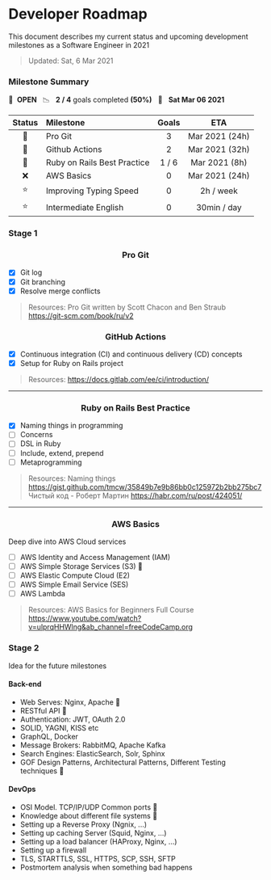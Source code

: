 # Developer Roadmap

This document describes my current status and upcoming development milestones as a Software Engineer in 2021

> Updated: Sat, 6 Mar 2021

### Milestone Summary

🚀 &nbsp;**OPEN** &nbsp;&nbsp;📉 &nbsp;&nbsp;**2 / 4** goals completed **(50%)** &nbsp;&nbsp;📅 &nbsp;&nbsp;**Sat Mar 06 2021**

| Status | Milestone | Goals | ETA |
| :---: | :--- | :---: | :---: |
| 🚀 | Pro Git | 3 | Mar 2021 (24h) |
| 🚀 | Github Actions | 2 | Mar 2021 (32h) |
| 🚧 | Ruby on Rails Best Practice | 1 / 6 | Mar 2021 (8h) |
| ❌ | AWS Basics | 0 | Mar 2021 (24h) |
| ⭐ | Improving Typing Speed  | 0 | 2h / week |
| ⭐ | Intermediate English | 0 | 30min / day |

### Stage 1

<h3 align="center"><strong>Pro Git</strong></h3>

- [x] Git log
- [x] Git branching
- [x] Resolve merge conflicts

> Resources:
> Pro Git written by Scott Chacon and Ben Straub <https://git-scm.com/book/ru/v2>

<h3 align="center"><strong>GitHub Actions</strong></h3>

- [x] Continuous integration (CI) and continuous delivery (CD) concepts
- [x] Setup for Ruby on Rails project

> Resources:
> <https://docs.gitlab.com/ee/ci/introduction/>

---

<h3 align="center"><strong>Ruby on Rails Best Practice</strong></h3>

- [x] Naming things in programming
- [ ] Concerns
- [ ] DSL in Ruby
- [ ] Include, extend, prepend
- [ ] Metaprogramming

> Resources:
> Naming things <https://gist.github.com/tmcw/35849b7e9b86bb0c125972b2bb275bc7>
> Чиcтый код - Роберт Мартин <https://habr.com/ru/post/424051/>

---

<h3 align="center"><strong>AWS Basics</strong></h3>

Deep dive into AWS Cloud services

- [ ] AWS Identity and Access Management (IAM)
- [ ] AWS Simple Storage Services (S3) 💖
- [ ] AWS Elastic Compute Cloud (E2)
- [ ] AWS Simple Email Service (SES)
- [ ] AWS Lambda

> Resources:
> AWS Basics for Beginners Full Course <https://www.youtube.com/watch?v=ulprqHHWlng&ab_channel=freeCodeCamp.org>

### Stage 2

Idea for the future milestones

#### Back-end

- Web Serves: Nginx, Apache 💖
- RESTful API 💖
- Authentication: JWT, OAuth 2.0
- SOLID, YAGNI, KISS etc
- GraphQL, Docker
- Message Brokers: RabbitMQ, Apache Kafka
- Search Engines: ElasticSearch, Solr, Sphinx
- GOF Design Patterns, Architectural Patterns, Different Testing techniques 💖

#### DevOps

- OSI Model. TCP/IP/UDP Common ports 💖
- Knowledge about different file systems 💖
- Setting up a Reverse Proxy (Ngnix, ...)
- Setting up caching Server (Squid, Nginx, ...)
- Setting up a load balancer (HAProxy, Nginx, ...)
- Setting up a firewall
- TLS, STARTTLS, SSL, HTTPS, SCP, SSH, SFTP
- Postmortem analysis when something bad happens
